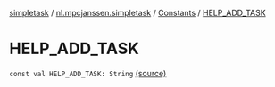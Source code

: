 [simpletask](../../index.md) / [nl.mpcjanssen.simpletask](../index.md) / [Constants](index.md) / [HELP_ADD_TASK](.)

# HELP_ADD_TASK

`const val HELP_ADD_TASK: String` [(source)](https://github.com/mpcjanssen/simpletask-android/blob/master/src/main/java/nl/mpcjanssen/simpletask/Constants.kt#L72)